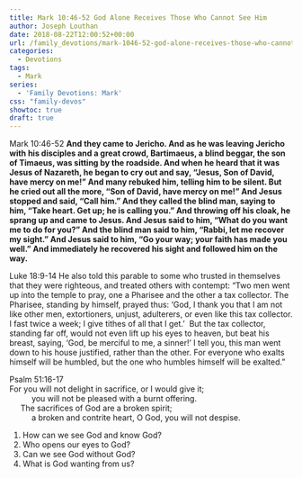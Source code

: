 ```yaml
---
title: Mark 10:46-52 God Alone Receives Those Who Cannot See Him
author: Joseph Louthan
date: 2018-08-22T12:00:52+00:00
url: /family_devotions/mark-1046-52-god-alone-receives-those-who-cannot-see-him/
categories:
  - Devotions
tags:
  - Mark
series:
  - 'Family Devotions: Mark'
css: "family-devos"
showtoc: true
draft: true
---
```

<p class="p1">
  <span class="s1">Mark 10:46-52 <strong>And they came to Jericho. And as he was leaving Jericho with his disciples and a great crowd, Bartimaeus, a blind beggar, the son of Timaeus, was sitting by the roadside. And when he heard that it was Jesus of Nazareth, he began to cry out and say, “Jesus, Son of David, have mercy on me!” And many rebuked him, telling him to be silent. But he cried out all the more, “Son of David, have mercy on me!” And Jesus stopped and said, “Call him.” And they called the blind man, saying to him, “Take heart. Get up; he is calling you.” And throwing off his cloak, he sprang up and came to Jesus. And Jesus said to him, “What do you want me to do for you?” And the blind man said to him, “Rabbi, let me recover my sight.” And Jesus said to him, “Go your way; your faith has made you well.” And immediately he recovered his sight and followed him on the way. </strong></span>
</p>

<p class="p1">
  <span class="s1">Luke 18:9-14 He also told this parable to some who trusted in themselves that they were righteous, and treated others with contempt: “Two men went up into the temple to pray, one a Pharisee and the other a tax collector. The Pharisee, standing by himself, prayed thus: ‘God, I thank you that I am not like other men, extortioners, unjust, adulterers, or even like this tax collector. I fast twice a week; I give tithes of all that I get.’  But the tax collector, standing far off, would not even lift up his eyes to heaven, but beat his breast, saying, ‘God, be merciful to me, a sinner!’ I tell you, this man went down to his house justified, rather than the other. For everyone who exalts himself will be humbled, but the one who humbles himself will be exalted.” </span>
</p>

<p class="p1">
  <span class="s1"> Psalm 51:16-17<br /> For you will not delight in sacrifice, or I would give it;<br /> </span><span class="s1">          you will not be pleased with a burnt offering.<br /> </span><span class="s1">     The sacrifices of God are a broken spirit;<br /> </span>          a broken and contrite heart, O God, you will not despise.
</p>

  1. How can we see God and know God?
  2. Who opens our eyes to God?
  3. Can we see God without God?
  4. What is God wanting from us?